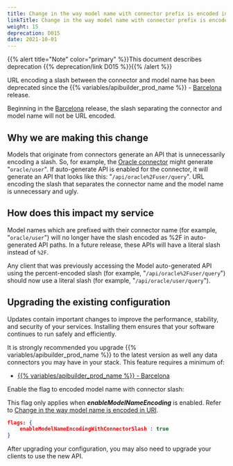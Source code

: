 ```yaml
---
title: Change in the way model name with connector prefix is encoded in paths
linkTitle: Change in the way model name with connector prefix is encoded in paths
weight: 15
deprecation: D015
date: 2021-10-01
---
```


{{% alert title="Note" color="primary" %}}This document describes deprecation {{% deprecation/link D015 %}}{{% /alert %}}

URL encoding a slash between the connector and model name has been deprecated since the {{% variables/apibuilder_prod_name %}} - [Barcelona](/docs/release_notes/barcelona) release.

Beginning in the [Barcelona](/docs/release_notes/barcelona) release, the slash separating the connector and model name will not be URL encoded.

## Why we are making this change

Models that originate from connectors generate an API that is unnecessarily encoding a slash. So, for example, the [Oracle connector](https://www.npmjs.com/package/@axway/api-builder-plugin-dc-oracle) might generate "`oracle/user`". If auto-generate API is enabled for the connector, it will generate an API that looks like this: "`/api/oracle%2Fuser/query`". URL encoding the slash that separates the connector name and the model name is unnecessary and ugly.

## How does this impact my service

Model names which are prefixed with their connector name (for example, "`oracle/user`") will no longer have the slash encoded as %2F in auto-generated API paths. In a future release, these APIs will have a literal slash instead of `%2F`.

Any client that was previously accessing the Model auto-generated API using the percent-encoded slash (for example, "`/api/oracle%2Fuser/query`") should now use a literal slash (for example, "`/api/oracle/user/query`").

## Upgrading the existing configuration

Updates contain important changes to improve the performance, stability, and security of your services. Installing them ensures that your software continues to run safely and efficiently.

It is strongly recommended you upgrade {{% variables/apibuilder_prod_name %}} to the latest version as well any data connectors you may have in your stack. This feature requires a minimum of:

* [{{% variables/apibuilder_prod_name %}} - Barcelona](/docs/release_notes/barcelona)

Enable the flag to encoded model name with connector slash:

This flag only applies when _**enableModelNameEncoding**_ is enabled. Refer to [Change in the way model name is encoded in URI](/docs/deprecations/change_in_the_way_model_name_is_encoded_in_uri/).

```json
flags: {
    enableModelNameEncodingWithConnectorSlash : true
}
```

After upgrading your configuration, you may also need to upgrade your clients to use the new API.
